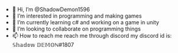 - 👋 Hi, I’m @ShadowDemon1596
- 👀 I’m interested in programming and making games
- 🌱 I’m currently learning c# and working on a game in unity
- 💞️ I’m looking to collaborate on programming things
- 📫 How to reach me reach me through discord my discord id is: 𝕊𝕙𝕒𝕕𝕠𝕨 𝔻𝔼𝕄𝕆ℕ#1807 

<!---
ShadowDemon1596/ShadowDemon1596 is a ✨ special ✨ repository because its `README.md` (this file) appears on your GitHub profile.
You can click the Preview link to take a look at your changes.
--->

